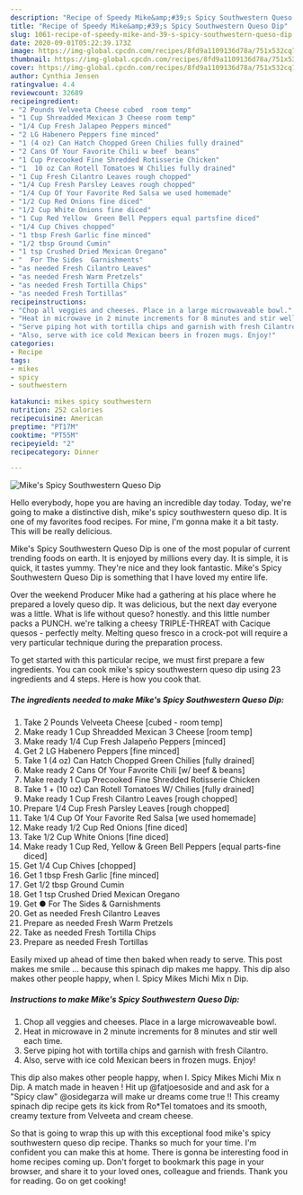 ```yaml
---
description: "Recipe of Speedy Mike&amp;#39;s Spicy Southwestern Queso Dip"
title: "Recipe of Speedy Mike&amp;#39;s Spicy Southwestern Queso Dip"
slug: 1061-recipe-of-speedy-mike-and-39-s-spicy-southwestern-queso-dip
date: 2020-09-01T05:22:39.173Z
image: https://img-global.cpcdn.com/recipes/8fd9a1109136d78a/751x532cq70/mikes-spicy-southwestern-queso-dip-recipe-main-photo.jpg
thumbnail: https://img-global.cpcdn.com/recipes/8fd9a1109136d78a/751x532cq70/mikes-spicy-southwestern-queso-dip-recipe-main-photo.jpg
cover: https://img-global.cpcdn.com/recipes/8fd9a1109136d78a/751x532cq70/mikes-spicy-southwestern-queso-dip-recipe-main-photo.jpg
author: Cynthia Jensen
ratingvalue: 4.4
reviewcount: 32689
recipeingredient:
- "2 Pounds Velveeta Cheese cubed  room temp"
- "1 Cup Shreadded Mexican 3 Cheese room temp"
- "1/4 Cup Fresh Jalapeo Peppers minced"
- "2 LG Habenero Peppers fine minced"
- "1 (4 oz) Can Hatch Chopped Green Chilies fully drained"
- "2 Cans Of Your Favorite Chili w beef  beans"
- "1 Cup Precooked Fine Shredded Rotisserie Chicken"
- "1  10 oz Can Rotell Tomatoes W Chilies fully drained"
- "1 Cup Fresh Cilantro Leaves rough chopped"
- "1/4 Cup Fresh Parsley Leaves rough chopped"
- "1/4 Cup Of Your Favorite Red Salsa we used homemade"
- "1/2 Cup Red Onions fine diced"
- "1/2 Cup White Onions fine diced"
- "1 Cup Red Yellow  Green Bell Peppers equal partsfine diced"
- "1/4 Cup Chives chopped"
- "1 tbsp Fresh Garlic fine minced"
- "1/2 tbsp Ground Cumin"
- "1 tsp Crushed Dried Mexican Oregano"
- "  For The Sides  Garnishments"
- "as needed Fresh Cilantro Leaves"
- "as needed Fresh Warm Pretzels"
- "as needed Fresh Tortilla Chips"
- "as needed Fresh Tortillas"
recipeinstructions:
- "Chop all veggies and cheeses. Place in a large microwaveable bowl."
- "Heat in microwave in 2 minute increments for 8 minutes and stir well each time."
- "Serve piping hot with tortilla chips and garnish with fresh Cilantro."
- "Also, serve with ice cold Mexican beers in frozen mugs. Enjoy!"
categories:
- Recipe
tags:
- mikes
- spicy
- southwestern

katakunci: mikes spicy southwestern 
nutrition: 252 calories
recipecuisine: American
preptime: "PT17M"
cooktime: "PT55M"
recipeyield: "2"
recipecategory: Dinner

---
```



![Mike&#39;s Spicy Southwestern Queso Dip](https://img-global.cpcdn.com/recipes/8fd9a1109136d78a/751x532cq70/mikes-spicy-southwestern-queso-dip-recipe-main-photo.jpg)

Hello everybody, hope you are having an incredible day today. Today, we're going to make a distinctive dish, mike&#39;s spicy southwestern queso dip. It is one of my favorites food recipes. For mine, I'm gonna make it a bit tasty. This will be really delicious.

Mike&#39;s Spicy Southwestern Queso Dip is one of the most popular of current trending foods on earth. It is enjoyed by millions every day. It is simple, it is quick, it tastes yummy. They're nice and they look fantastic. Mike&#39;s Spicy Southwestern Queso Dip is something that I have loved my entire life.

Over the weekend Producer Mike had a gathering at his place where he prepared a lovely queso dip. It was delicious, but the next day everyone was a little. What is life without queso? honestly. and this little number packs a PUNCH. we&#39;re talking a cheesy TRIPLE-THREAT with Cacique quesos - perfectly melty. Melting queso fresco in a crock-pot will require a very particular technique during the preparation process.


To get started with this particular recipe, we must first prepare a few ingredients. You can cook mike&#39;s spicy southwestern queso dip using 23 ingredients and 4 steps. Here is how you cook that.

<!--inarticleads1-->

##### The ingredients needed to make Mike&#39;s Spicy Southwestern Queso Dip:

1. Take 2 Pounds Velveeta Cheese [cubed - room temp]
1. Make ready 1 Cup Shreadded Mexican 3 Cheese [room temp]
1. Make ready 1/4 Cup Fresh Jalapeño Peppers [minced]
1. Get 2 LG Habenero Peppers [fine minced]
1. Take 1 (4 oz) Can Hatch Chopped Green Chilies [fully drained]
1. Make ready 2 Cans Of Your Favorite Chili [w/ beef &amp; beans]
1. Make ready 1 Cup Precooked Fine Shredded Rotisserie Chicken
1. Take 1 + (10 oz) Can Rotell Tomatoes W/ Chilies [fully drained]
1. Make ready 1 Cup Fresh Cilantro Leaves [rough chopped]
1. Prepare 1/4 Cup Fresh Parsley Leaves [rough chopped]
1. Take 1/4 Cup Of Your Favorite Red Salsa [we used homemade]
1. Make ready 1/2 Cup Red Onions [fine diced]
1. Take 1/2 Cup White Onions [fine diced]
1. Make ready 1 Cup Red, Yellow &amp; Green Bell Peppers [equal parts-fine diced]
1. Get 1/4 Cup Chives [chopped]
1. Get 1 tbsp Fresh Garlic [fine minced]
1. Get 1/2 tbsp Ground Cumin
1. Get 1 tsp Crushed Dried Mexican Oregano
1. Get  ● For The Sides &amp; Garnishments
1. Get as needed Fresh Cilantro Leaves
1. Prepare as needed Fresh Warm Pretzels
1. Take as needed Fresh Tortilla Chips
1. Prepare as needed Fresh Tortillas


Easily mixed up ahead of time then baked when ready to serve. This post makes me smile … because this spinach dip makes me happy. This dip also makes other people happy, when I. Spicy Mikes Michi Mix n Dip. 

<!--inarticleads2-->

##### Instructions to make Mike&#39;s Spicy Southwestern Queso Dip:

1. Chop all veggies and cheeses. Place in a large microwaveable bowl.
1. Heat in microwave in 2 minute increments for 8 minutes and stir well each time.
1. Serve piping hot with tortilla chips and garnish with fresh Cilantro.
1. Also, serve with ice cold Mexican beers in frozen mugs. Enjoy!


This dip also makes other people happy, when I. Spicy Mikes Michi Mix n Dip. A match made in heaven ! Hit up @fatjoesoside and and ask for a &#34;Spicy claw&#34; @osidegarza will make ur dreams come true !! This creamy spinach dip recipe gets its kick from Ro*Tel tomatoes and its smooth, creamy texture from Velveeta and cream cheese. 

So that is going to wrap this up with this exceptional food mike&#39;s spicy southwestern queso dip recipe. Thanks so much for your time. I'm confident you can make this at home. There is gonna be interesting food in home recipes coming up. Don't forget to bookmark this page in your browser, and share it to your loved ones, colleague and friends. Thank you for reading. Go on get cooking!
